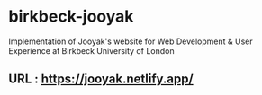 # birkbeck-jooyak
Implementation of Jooyak's website for Web Development &amp; User Experience at Birkbeck University of London

## URL : https://jooyak.netlify.app/
